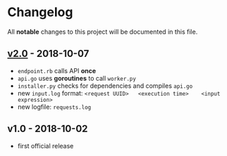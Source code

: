 # Changelog
All **notable** changes to this project will be documented in this file.

## [v2.0] - 2018-10-07
- `endpoint.rb` calls API **once**
- `api.go` uses **goroutines** to call `worker.py`
- `installer.py` checks for dependencies and compiles `api.go`
- new `input.log` format: `<request UUID>	<execution time>	<input expression>`
- new logfile: `requests.log`

##  v1.0 - 2018-10-02
- first official release


[v2.0]: https://github.com/mrl5/polyglot-task/compare/v1.0...v2.0
